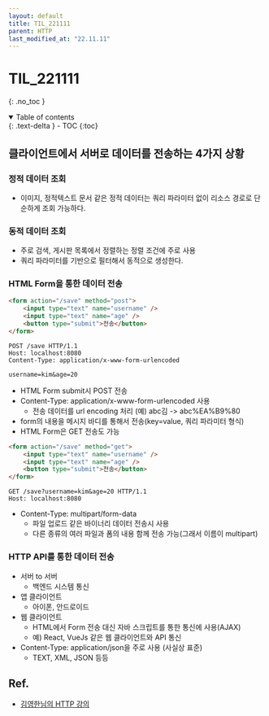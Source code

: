 ```yaml
---
layout: default
title: TIL_221111
parent: HTTP
last_modified_at: "22.11.11"
---
```


# TIL_221111
{: .no_toc }

<details open markdown="block">
  <summary>
    Table of contents
  </summary>
  {: .text-delta }
- TOC
{:toc}
</details>

## 클라이언트에서 서버로 데이터를 전송하는 4가지 상황
### 정적 데이터 조회
- 이미지, 정적텍스트 문서 같은 정적 데이터는 쿼리 파라미터 없이 리소스 경로로 단순하게 조회 가능하다.

### 동적 데이터 조회
- 주로 검색, 게시판 목록에서 정렬하는 정렬 조건에 주로 사용
- 쿼리 파라미터를 기반으로 필터해서 동적으로 생성한다.

###  HTML Form을 통한 데이터 전송
```html
<form action="/save" method="post"> 
    <input type="text" name="username" /> 
    <input type="text" name="age" /> 
    <button type="submit">전송</button>
</form>
```

```text
POST /save HTTP/1.1
Host: localhost:8080
Content-Type: application/x-www-form-urlencoded

username=kim&age=20
```

- HTML Form submit시 POST 전송
- Content-Type: application/x-www-form-urlencoded 사용
  - 전송 데이터를 url encoding 처리 (예) abc김 -> abc%EA%B9%80
- form의 내용을 메시지 바디를 통해서 전송(key=value, 쿼리 파라미터 형식)
- HTML Form은 GET 전송도 가능

```html
<form action="/save" method="get"> 
    <input type="text" name="username" /> 
    <input type="text" name="age" /> 
    <button type="submit">전송</button>
</form>
```

```text
GET /save?username=kim&age=20 HTTP/1.1
Host: localhost:8080
```

- Content-Type: multipart/form-data
  - 파일 업로드 같은 바이너리 데이터 전송시 사용
  - 다른 종류의 여러 파일과 폼의 내용 함께 전송 가능(그래서 이름이 multipart)

### HTTP API를 통한 데이터 전송
- 서버 to 서버
  - 백엔드 시스템 통신 
- 앱 클라이언트
  - 아이폰, 안드로이드 
- 웹 클라이언트
  - HTML에서 Form 전송 대신 자바 스크립트를 통한 통신에 사용(AJAX)
  - 예) React, VueJs 같은 웹 클라이언트와 API 통신
- Content-Type: application/json을 주로 사용 (사실상 표준)
  - TEXT, XML, JSON 등등

## Ref.
- <a href="https://www.inflearn.com/course/http-%EC%9B%B9-%EB%84%A4%ED%8A%B8%EC%9B%8C%ED%81%AC/dashboard">김영한님의 HTTP 강의</a>
